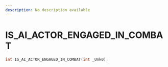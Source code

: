 ```yaml
---
description: No description available 
---
```


# IS_AI_ACTOR_ENGAGED_IN_COMBAT

```cpp
int IS_AI_ACTOR_ENGAGED_IN_COMBAT(int _Unk0);
```